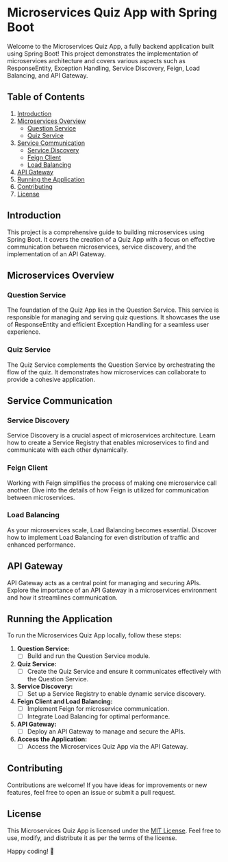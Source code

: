 # Microservices Quiz App with Spring Boot

Welcome to the Microservices Quiz App, a fully backend application built using Spring Boot! This project demonstrates the implementation of microservices architecture and covers various aspects such as ResponseEntity, Exception Handling, Service Discovery, Feign, Load Balancing, and API Gateway.

## Table of Contents
1. [Introduction](#introduction)
2. [Microservices Overview](#microservices-overview)
    - [Question Service](#question-service)
    - [Quiz Service](#quiz-service)
3. [Service Communication](#service-communication)
    - [Service Discovery](#service-discovery)
    - [Feign Client](#feign-client)
    - [Load Balancing](#load-balancing)
4. [API Gateway](#api-gateway)
5. [Running the Application](#running-the-application)
6. [Contributing](#contributing)
7. [License](#license)

## Introduction

This project is a comprehensive guide to building microservices using Spring Boot. It covers the creation of a Quiz App with a focus on effective communication between microservices, service discovery, and the implementation of an API Gateway.

## Microservices Overview

### Question Service

The foundation of the Quiz App lies in the Question Service. This service is responsible for managing and serving quiz questions. It showcases the use of ResponseEntity and efficient Exception Handling for a seamless user experience.

### Quiz Service

The Quiz Service complements the Question Service by orchestrating the flow of the quiz. It demonstrates how microservices can collaborate to provide a cohesive application.

## Service Communication

### Service Discovery

Service Discovery is a crucial aspect of microservices architecture. Learn how to create a Service Registry that enables microservices to find and communicate with each other dynamically.

### Feign Client

Working with Feign simplifies the process of making one microservice call another. Dive into the details of how Feign is utilized for communication between microservices.

### Load Balancing

As your microservices scale, Load Balancing becomes essential. Discover how to implement Load Balancing for even distribution of traffic and enhanced performance.

## API Gateway

API Gateway acts as a central point for managing and securing APIs. Explore the importance of an API Gateway in a microservices environment and how it streamlines communication.

## Running the Application

To run the Microservices Quiz App locally, follow these steps:

1. **Question Service:**
    - [ ] Build and run the Question Service module.

2. **Quiz Service:**
    - [ ] Create the Quiz Service and ensure it communicates effectively with the Question Service.

3. **Service Discovery:**
    - [ ] Set up a Service Registry to enable dynamic service discovery.

4. **Feign Client and Load Balancing:**
    - [ ] Implement Feign for microservice communication.
    - [ ] Integrate Load Balancing for optimal performance.

5. **API Gateway:**
    - [ ] Deploy an API Gateway to manage and secure the APIs.

6. **Access the Application:**
    - [ ] Access the Microservices Quiz App via the API Gateway.

## Contributing

Contributions are welcome! If you have ideas for improvements or new features, feel free to open an issue or submit a pull request.

## License

This Microservices Quiz App is licensed under the [MIT License](LICENSE.md). Feel free to use, modify, and distribute it as per the terms of the license.

Happy coding! 🚀
